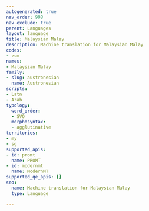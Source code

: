 ```yaml
---
autogenerated: true
nav_order: 998
nav_exclude: true
parent: Languages
layout: language
title: Malaysian Malay
description: Machine translation for Malaysian Malay
codes:
- zsm
names:
- Malaysian Malay
family:
- slug: austronesian
  name: Austronesian
scripts:
- Latn
- Arab
typology:
  word_order:
  - SVO
  morphosyntax:
  - agglutinative
territories:
- my
- sg
supported_apis:
- id: promt
  name: PROMT
- id: modernmt
  name: ModernMT
supported_qe_apis: []
seo:
  name: Machine translation for Malaysian Malay
  type: Language

---
```


